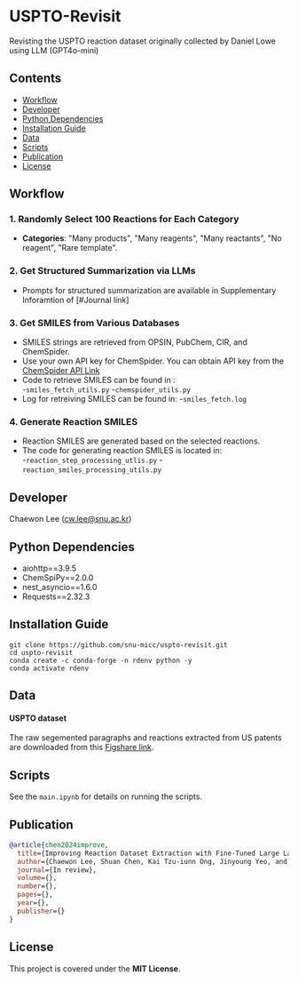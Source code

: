 # USPTO-Revisit
Revisting the USPTO reaction dataset originally collected by Daniel Lowe using LLM (GPT4o-mini)<br>

## Contents

- [Workflow](#Workflow)
- [Developer](#developer)
- [Python Dependencies](#python-dependencies)
- [Installation Guide](#installation-guide)
- [Data](#data)
- [Scripts](#scripts)
- [Publication](#publication)
- [License](#license)


## Workflow

### 1. Randomly Select 100 Reactions for Each Category
- **Categories**: "Many products", "Many reagents", "Many reactants", "No reagent", "Rare template".

### 2. Get Structured Summarization via LLMs
- Prompts for structured summarization are available in Supplementary Inforamtion of [#Journal link]
  
### 3. Get SMILES from Various Databases
- SMILES strings are retrieved from OPSIN, PubChem, CIR, and ChemSpider.
- Use your own API key for ChemSpider. You can obtain API key from the [ChemSpider API Link](https://developer.rsc.org/)
- Code to retrieve SMILES can be found in :  
  -`smiles_fetch_utils.py`
  -`chemspider_utils.py`
- Log for retreiving SMILES can be found in:
  -`smiles_fetch.log`

### 4. Generate Reaction SMILES
- Reaction SMILES are generated based on the selected reactions.
- The code for generating reaction SMILES is located in:  
  -`reaction_step_processing_utlis.py`
  -`reaction_smiles_processing_utils.py`

## Developer
Chaewon Lee (cw.lee@snu.ac.kr)<br>

## Python Dependencies
* aiohttp==3.9.5
* ChemSpiPy==2.0.0
* nest_asyncio==1.6.0
* Requests==2.32.3


## Installation Guide

```
git clone https://github.com/snu-micc/uspto-revisit.git
cd uspto-revisit
conda create -c conda-forge -n rdenv python -y
conda activate rdenv
```

## Data
#### USPTO dataset
The raw segemented paragraphs and reactions extracted from US patents are downloaded from this [Figshare link](https://figshare.com/articles/dataset/Chemical_reactions_from_US_patents_1976-Sep2016_/5104873).

## Scripts
See the `main.ipynb` for details on running the scripts.

## Publication
```bibtex
@article{chen2024improve,
  title={Improving Reaction Dataset Extraction with Fine-Tuned Large Language Models},
  author={Chaewon Lee, Shuan Chen, Kai Tzu-iunn Ong, Jinyoung Yeo, and Yousung Jung},
  journal={In review},
  volume={},
  number={},
  pages={},
  year={},
  publisher={}
}
```


## License
This project is covered under the **MIT License**.

